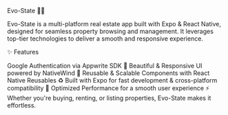 Evo-State 🏡🚀



Evo-State is a multi-platform real estate app built with Expo & React Native, designed for seamless property browsing and management. It leverages top-tier technologies to deliver a smooth and responsive experience.

✨ Features 

Google Authentication via Appwrite SDK 🔐
Beautiful & Responsive UI powered by NativeWind 🎨
Reusable & Scalable Components with React Native Reusables ♻️
Built with Expo for fast development & cross-platform compatibility 🚀
Optimized Performance for a smooth user experience ⚡
Whether you're buying, renting, or listing properties, Evo-State makes it effortless.
